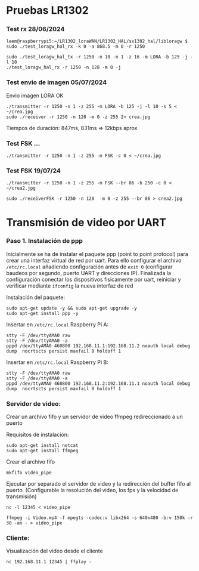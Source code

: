 
# Pruebas LR1302

### Test rx 28/06/2024
```
leem@raspberrypi5:~/LR1302_loraWAN/LR1302_HAL/sx1302_hal/libloragw $ sudo ./test_loragw_hal_rx -k 0 -a 868.5 -m 0 -r 1250
```

```
sudo ./test_loragw_hal_tx -r 1250 -n 10 -n 1 -z 16 -m LORA -b 125 -j -l 10
./test_loragw_hal_rx -r 1250 -n 128 -m 0 -j
```

### Test envio de imagen 05/07/2024
Envio imagen LORA OK
```
./transmitter -r 1250 -n 1 -z 255 -m LORA -b 125 -j -l 10 -s 5 < ~/crea.jpg
sudo ./receiver -r 1250 -n 128 -m 0 -z 255 2> crea.jpg
```

Tiempos de duración: 847ms, 831ms => 12kbps aprox

### Test FSK ...
```
./transmitter -r 1250 -n 1 -z 255 -m FSK -c 0 < ~/crea.jpg
```

### Test FSK 19/07/24
```
./transmitter -r 1250 -n 1 -z 255 -m FSK --br 86 -b 250 -c 0 < ~/crea2.jpg

sudo ./receiverFSK -r 1250 -n 128  -m 0 -z 255 --br 86 > crea2.jpg
```


# Transmisión de video por UART

### Paso 1. Instalación de ppp

Inicialmente se ha de instalar el paquete ppp (point to point protocol) para crear una interfaz virtual de red por uart. Para ello configurar el archivo ```/etc/rc.local``` añadiendo configuración antes de ```exit 0``` (configurar baudeos por segundo, puerto UART y direcciones IP). Finalizada la configuración conectar los dispositivos fisicamente por uart, reiniciar y verificar mediante ```ifconfig``` la nueva interfaz de red

Instalación del paquete:
```
sudo apt-get update -y && sudo apt-get upgrade -y
sudo apt-get install ppp -y
```

Insertar en ```/etc/rc.local``` Raspberry Pi A:
```
stty -F /dev/ttyAMA0 raw
stty -F /dev/ttyAMA0 -a
pppd /dev/ttyAMA0 460800 192.168.11.1:192.168.11.2 noauth local debug dump  nocrtscts persist maxfail 0 holdoff 1
```

Insertar en ```/etc/rc.local``` Raspberry Pi B:
```
stty -F /dev/ttyAMA0 raw
stty -F /dev/ttyAMA0 -a
pppd /dev/ttyAMA0 460800 192.168.11.2:192.168.11.1 noauth local debug dump  nocrtscts persist maxfail 0 holdoff 1
```



### Servidor de video:

Crear un archivo fifo y un servidor de video ffmpeg redireccionado a un puerto


Requisitos de instalación:
```
sudo apt-get install netcat
sudo apt-get install ffmpeg
```

Crear el archivo fifo
```
mkfifo video_pipe
```

Ejecutar por separado el servidor de video y la redirección del buffer fifo al puerto. (Configurable la resolución del video, los fps y la velocidad de transmisión)
```
nc -l 12345 < video_pipe
```
```
ffmpeg -i Video.mp4 -f mpegts -codec:v libx264 -s 640x480 -b:v 150k -r 30 -an - > video_pipe
```


### Cliente:

Visualización del video desde el cliente

```
nc 192.168.11.1 12345 | ffplay -
```
